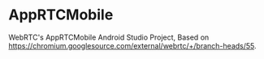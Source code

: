 # AppRTCMobile
WebRTC's AppRTCMobile Android Studio Project, Based on https://chromium.googlesource.com/external/webrtc/+/branch-heads/55.
